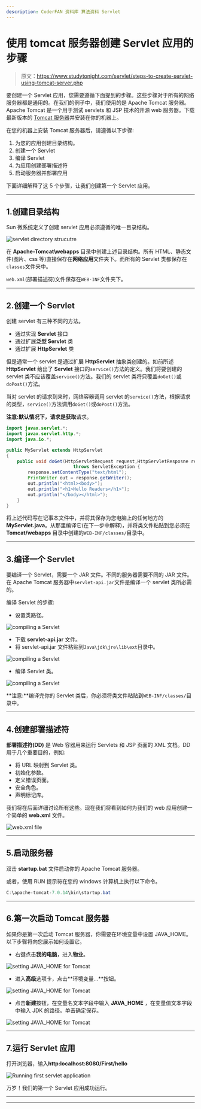 ```yaml
---
description: CoderFAN 资料库 算法资料 Servlet
---
```


# 使用 tomcat 服务器创建 Servlet 应用的步骤

> 原文：<https://www.studytonight.com/servlet/steps-to-create-servlet-using-tomcat-server.php>

要创建一个 Servlet 应用，您需要遵循下面提到的步骤。这些步骤对于所有的网络服务器都是通用的。在我们的例子中，我们使用的是 Apache Tomcat 服务器。Apache Tomcat 是一个用于测试 servlets 和 JSP 技术的开源 web 服务器。下载最新版本的 [Tomcat 服务器](http://tomcat.apache.org/)并安装在你的机器上。

在您的机器上安装 Tomcat 服务器后，请遵循以下步骤:

1.  为您的应用创建目录结构。
2.  创建一个 Servlet
3.  编译 Servlet
4.  为应用创建部署描述符
5.  启动服务器并部署应用

下面详细解释了这 5 个步骤，让我们创建第一个 Servlet 应用。

* * *

## 1.创建目录结构

Sun 微系统定义了创建 servlet 应用必须遵循的唯一目录结构。

![servlet directory strucutre](img/f48c43826f6c180b5af1380cbf9a9009.png)

在 **Apache-Tomcat\webapps** 目录中创建上述目录结构。所有 HTML、静态文件(图片、css 等)直接保存在**网络应用**文件夹下。而所有的 Servlet 类都保存在`classes`文件夹中。

`web.xml`(部署描述符)文件保存在`WEB-INF`文件夹下。

* * *

## 2.创建一个 Servlet

创建 servlet 有三种不同的方法。

*   通过实现 **Servlet** 接口
*   通过扩展**泛型 Servlet** 类
*   通过扩展 **HttpServlet** 类

但是通常一个 servlet 是通过扩展 **HttpServlet** 抽象类创建的。如前所述 **HttpServlet** 给出了 **Servlet** 接口的`service()`方法的定义。我们将要创建的 servlet 类不应该覆盖`service()`方法。我们的 servlet 类将只覆盖`doGet()`或`doPost()`方法。

当对 servlet 的请求到来时，网络容器调用 servlet 的`service()`方法，根据请求的类型，`service()`方法调用`doGet()`或`doPost()`方法。

**注意:**默认情况下，请求是**获取**请求。

```java
import javax.servlet.*;
import javax.servlet.http.*;
import java.io.*;

public MyServlet extends HttpServlet
{
	public void doGet(HttpServletRequest request,HttpServletResposne response) 
	                     throws ServletException {
		response.setContentType("text/html");
		PrintWriter out = response.getWriter();
		out.println("<html><body>");
		out.println("<h1>Hello Readers</h1>");
		out.println("</body></html>");
	}
} 
```

将上述代码写在记事本文件中，并将其保存为您电脑上的任何地方的**MyServlet.java**。从那里编译它(在下一步中解释)，并将类文件粘贴到您必须在 **Tomcat/webapps** 目录中创建的`WEB-INF/classes/`目录中。

* * *

## 3.编译一个 Servlet

要编译一个 Servlet，需要一个 JAR 文件。不同的服务器需要不同的 JAR 文件。在 Apache Tomcat 服务器中`servlet-api.jar`文件是编译一个 servlet 类所必需的。

编译 Servlet 的步骤:

*   设置类路径。

![compiling a Servlet](img/c933963bb560f894c2b5cd85950c2a2b.png)

*   下载 **servlet-api.jar** 文件。
*   将 servlet-api.jar 文件粘贴到`Java\jdk\jre\lib\ext`目录中。

![compiling a Servlet](img/c7e4cace34570ee0ee37f6e585cc09a0.png)

*   编译 Servlet 类。

![compiling a Servlet](img/e14e5b3506c7ac328ebe1bc78d3e1e16.png)

**注意:**编译完你的 Servlet 类后，你必须将类文件粘贴到`WEB-INF/classes/`目录中。

* * *

## 4.创建部署描述符

**部署描述符(DD)** 是 Web 容器用来运行 Servlets 和 JSP 页面的 XML 文档。DD 用于几个重要目的，例如:

*   将 URL 映射到 Servlet 类。
*   初始化参数。
*   定义错误页面。
*   安全角色。
*   声明标记库。

我们将在后面详细讨论所有这些。现在我们将看到如何为我们的 web 应用创建一个简单的 **web.xml** 文件。

![web.xml file](img/a68c321997c15f68ec8ee6c33b05c246.png)

* * *

## 5.启动服务器

双击 **startup.bat** 文件启动你的 Apache Tomcat 服务器。

或者，使用 RUN 提示符在您的 windows 计算机上执行以下命令。

```java
C:\apache-tomcat-7.0.14\bin\startup.bat

```

* * *

## 6.第一次启动 Tomcat 服务器

如果你是第一次启动 Tomcat 服务器，你需要在环境变量中设置 JAVA_HOME。以下步骤将向您展示如何设置它。

*   右键点击**我的电脑**，进入**物业**。

![setting JAVA_HOME for Tomcat](img/6dcc3416c3d653cbc2b6dda434f42547.png)

*   进入**高级**选项卡，点击**环境变量...**按钮。

![setting JAVA_HOME for Tomcat](img/c63221019f504f6969e277c34104ecd9.png)

*   点击**新建**按钮，在变量名文本字段中输入 **JAVA_HOME** ，在变量值文本字段中输入 JDK 的路径。单击确定保存。

![setting JAVA_HOME for Tomcat](img/d49509dd8cb35b6e32bd7e5f95ab1261.png)

* * *

## 7.运行 Servlet 应用

打开浏览器，输入**http:localhost:8080/First/hello**

![Running first servlet application](img/0e0cb5ed349cc5460170ebe6433eb2ec.png)

万岁！我们的第一个 Servlet 应用成功运行。

* * *

* * *
